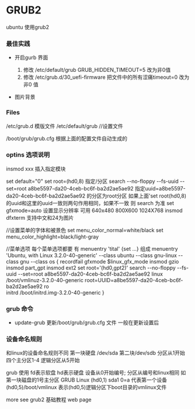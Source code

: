 GRUB2
========================================
ubuntu 使用grub2 

### 最佳实践
*  开启gurb 界面
      1. 修改 /etc/default/grub GRUB_HIDDEN_TIMEOUT=5 改为非0值
      2. 修改 /etc/grub.d/30_uefi-firmware 把文件中的所有涩痛timeout=0 改为非0 值

*  图片背景
   

### Files 
  /etc/grub.d 模版文件
  /etc/default/grub //设置文件

  /boot/grub/grub.cfg 根据上面的配置文件自动生成的

### optins 选项说明
  insmod xxx 插入指定模块

  set default="0" 
  set root=(hd0,8) 指定/分区
  search --no-floppy --fs-uuid --set=root a8be5597-da20-4ceb-bc6f-ba2d2ae5ae92
      指定uuid=a8be5597-da20-4ceb-bc6f-ba2d2ae5ae92 的分区为root分区
  如果上面'set root(hd0,8) 的uuid和这里的uuid一致则两句作用相同，如果不一致
  则 search 为准
  set gfxmode=auto 设置显示分辨率 可用 640x480 800X600 1024X768
  insmod dfxterm 支持中文和24为图片

   //设置菜单的字体和被景色
    set menu_color_normal=white/black
    set menu_color_highlight=black/light-gray

   //菜单选项 每个菜单选项都要 有 menuentry 'tital' {set ...} 组成
    menuentry 'Ubuntu, with Linux 3.2.0-40-generic' --class ubuntu --class gnu-linux --class gnu --class os {
        recordfail
        gfxmode $linux_gfx_mode
        insmod gzio
        insmod part_gpt
        insmod ext2
        set root='(hd0,gpt2)'
        search --no-floppy --fs-uuid --set=root a8be5597-da20-4ceb-bc6f-ba2d2ae5ae92
        linux	/boot/vmlinuz-3.2.0-40-generic root=UUID=a8be5597-da20-4ceb-bc6f-ba2d2ae5ae92 ro   
        initrd	/boot/initrd.img-3.2.0-40-generic
    }
 
### grub 命令
* update-grub 更新/boot/grub/grub.cfg 文件 一般在更新设置后


### 设备命名规则
和linux的设备命名规则不同 
 第一块硬盘 /dev/sda  第二块/dev/sdb
          分区从1开始 四个主分区1-4
          逻辑分区从5开始

grub 使用 fd表示软盘
          hd表示硬盘
          设备从0开始编号;
          分区从编号和linux相同
  如第一块磁盘的1号主分区
  GRUB      Linux
  (hd0,1)   sda1  0=a 代表第一个设备 
  (hd0,5)/boot/vmlinux 表示(hd0,5)逻辑分区下boot目录的vmlinux文件

  more see grub2 基础教程 web page
